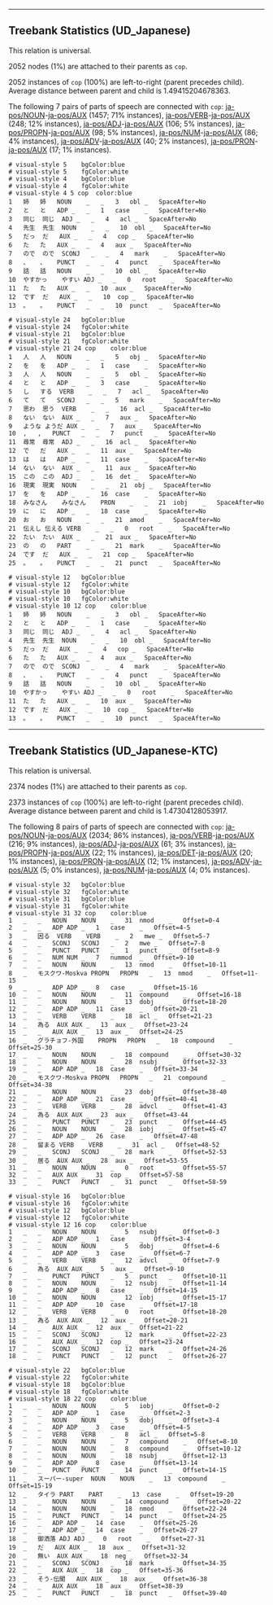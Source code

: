 

--------------------------------------------------------------------------------

## Treebank Statistics (UD_Japanese)

This relation is universal.

2052 nodes (1%) are attached to their parents as `cop`.

2052 instances of `cop` (100%) are left-to-right (parent precedes child).
Average distance between parent and child is 1.49415204678363.

The following 7 pairs of parts of speech are connected with `cop`: [ja-pos/NOUN]()-[ja-pos/AUX]() (1457; 71% instances), [ja-pos/VERB]()-[ja-pos/AUX]() (248; 12% instances), [ja-pos/ADJ]()-[ja-pos/AUX]() (106; 5% instances), [ja-pos/PROPN]()-[ja-pos/AUX]() (98; 5% instances), [ja-pos/NUM]()-[ja-pos/AUX]() (86; 4% instances), [ja-pos/ADV]()-[ja-pos/AUX]() (40; 2% instances), [ja-pos/PRON]()-[ja-pos/AUX]() (17; 1% instances).


~~~ conllu
# visual-style 5	bgColor:blue
# visual-style 5	fgColor:white
# visual-style 4	bgColor:blue
# visual-style 4	fgColor:white
# visual-style 4 5 cop	color:blue
1	姉	姉	NOUN	_	_	3	obl	_	SpaceAfter=No
2	と	と	ADP	_	_	1	case	_	SpaceAfter=No
3	同じ	同じ	ADJ	_	_	4	acl	_	SpaceAfter=No
4	先生	先生	NOUN	_	_	10	obl	_	SpaceAfter=No
5	だっ	だ	AUX	_	_	4	cop	_	SpaceAfter=No
6	た	た	AUX	_	_	4	aux	_	SpaceAfter=No
7	ので	ので	SCONJ	_	_	4	mark	_	SpaceAfter=No
8	、	、	PUNCT	_	_	4	punct	_	SpaceAfter=No
9	話	話	NOUN	_	_	10	obl	_	SpaceAfter=No
10	やすかっ	やすい	ADJ	_	_	0	root	_	SpaceAfter=No
11	た	た	AUX	_	_	10	aux	_	SpaceAfter=No
12	です	だ	AUX	_	_	10	cop	_	SpaceAfter=No
13	。	。	PUNCT	_	_	10	punct	_	SpaceAfter=No

~~~


~~~ conllu
# visual-style 24	bgColor:blue
# visual-style 24	fgColor:white
# visual-style 21	bgColor:blue
# visual-style 21	fgColor:white
# visual-style 21 24 cop	color:blue
1	人	人	NOUN	_	_	5	obj	_	SpaceAfter=No
2	を	を	ADP	_	_	1	case	_	SpaceAfter=No
3	人	人	NOUN	_	_	5	obl	_	SpaceAfter=No
4	と	と	ADP	_	_	3	case	_	SpaceAfter=No
5	し	する	VERB	_	_	7	acl	_	SpaceAfter=No
6	て	て	SCONJ	_	_	5	mark	_	SpaceAfter=No
7	思わ	思う	VERB	_	_	16	acl	_	SpaceAfter=No
8	ない	ない	AUX	_	_	7	aux	_	SpaceAfter=No
9	ような	ようだ	AUX	_	_	7	aux	_	SpaceAfter=No
10	,	,	PUNCT	_	_	7	punct	_	SpaceAfter=No
11	尋常	尋常	ADJ	_	_	16	acl	_	SpaceAfter=No
12	で	だ	AUX	_	_	11	aux	_	SpaceAfter=No
13	は	は	ADP	_	_	11	case	_	SpaceAfter=No
14	ない	ない	AUX	_	_	11	aux	_	SpaceAfter=No
15	この	この	ADJ	_	_	16	det	_	SpaceAfter=No
16	現実	現実	NOUN	_	_	21	obj	_	SpaceAfter=No
17	を	を	ADP	_	_	16	case	_	SpaceAfter=No
18	みなさん	みなさん	PRON	_	_	21	iobj	_	SpaceAfter=No
19	に	に	ADP	_	_	18	case	_	SpaceAfter=No
20	お	お	NOUN	_	_	21	amod	_	SpaceAfter=No
21	伝えし	伝える	VERB	_	_	0	root	_	SpaceAfter=No
22	たい	たい	AUX	_	_	21	aux	_	SpaceAfter=No
23	の	の	PART	_	_	21	mark	_	SpaceAfter=No
24	です	だ	AUX	_	_	21	cop	_	SpaceAfter=No
25	。	。	PUNCT	_	_	21	punct	_	SpaceAfter=No

~~~


~~~ conllu
# visual-style 12	bgColor:blue
# visual-style 12	fgColor:white
# visual-style 10	bgColor:blue
# visual-style 10	fgColor:white
# visual-style 10 12 cop	color:blue
1	姉	姉	NOUN	_	_	3	obl	_	SpaceAfter=No
2	と	と	ADP	_	_	1	case	_	SpaceAfter=No
3	同じ	同じ	ADJ	_	_	4	acl	_	SpaceAfter=No
4	先生	先生	NOUN	_	_	10	obl	_	SpaceAfter=No
5	だっ	だ	AUX	_	_	4	cop	_	SpaceAfter=No
6	た	た	AUX	_	_	4	aux	_	SpaceAfter=No
7	ので	ので	SCONJ	_	_	4	mark	_	SpaceAfter=No
8	、	、	PUNCT	_	_	4	punct	_	SpaceAfter=No
9	話	話	NOUN	_	_	10	obl	_	SpaceAfter=No
10	やすかっ	やすい	ADJ	_	_	0	root	_	SpaceAfter=No
11	た	た	AUX	_	_	10	aux	_	SpaceAfter=No
12	です	だ	AUX	_	_	10	cop	_	SpaceAfter=No
13	。	。	PUNCT	_	_	10	punct	_	SpaceAfter=No

~~~




--------------------------------------------------------------------------------

## Treebank Statistics (UD_Japanese-KTC)

This relation is universal.

2374 nodes (1%) are attached to their parents as `cop`.

2373 instances of `cop` (100%) are left-to-right (parent precedes child).
Average distance between parent and child is 1.47304128053917.

The following 8 pairs of parts of speech are connected with `cop`: [ja-pos/NOUN]()-[ja-pos/AUX]() (2034; 86% instances), [ja-pos/VERB]()-[ja-pos/AUX]() (216; 9% instances), [ja-pos/ADJ]()-[ja-pos/AUX]() (61; 3% instances), [ja-pos/PROPN]()-[ja-pos/AUX]() (22; 1% instances), [ja-pos/DET]()-[ja-pos/AUX]() (20; 1% instances), [ja-pos/PRON]()-[ja-pos/AUX]() (12; 1% instances), [ja-pos/ADV]()-[ja-pos/AUX]() (5; 0% instances), [ja-pos/NUM]()-[ja-pos/AUX]() (4; 0% instances).


~~~ conllu
# visual-style 32	bgColor:blue
# visual-style 32	fgColor:white
# visual-style 31	bgColor:blue
# visual-style 31	fgColor:white
# visual-style 31 32 cop	color:blue
1	_	_	NOUN	NOUN	_	31	nmod	_	Offset=0-4
2	_	_	ADP	ADP	_	1	case	_	Offset=4-5
3	_	因る	VERB	VERB	_	2	mwe	_	Offset=5-7
4	_	_	SCONJ	SCONJ	_	2	mwe	_	Offset=7-8
5	_	_	PUNCT	PUNCT	_	1	punct	_	Offset=8-9
6	_	_	NUM	NUM	_	7	nummod	_	Offset=9-10
7	_	_	NOUN	NOUN	_	13	nmod	_	Offset=10-11
8	_	モスクワ-Moskva	PROPN	PROPN	_	13	nmod	_	Offset=11-15
9	_	_	ADP	ADP	_	8	case	_	Offset=15-16
10	_	_	NOUN	NOUN	_	11	compound	_	Offset=16-18
11	_	_	NOUN	NOUN	_	13	dobj	_	Offset=18-20
12	_	_	ADP	ADP	_	11	case	_	Offset=20-21
13	_	_	VERB	VERB	_	18	acl	_	Offset=21-23
14	_	為る	AUX	AUX	_	13	aux	_	Offset=23-24
15	_	_	AUX	AUX	_	13	aux	_	Offset=24-25
16	_	グラチョフ-外国	PROPN	PROPN	_	18	compound	_	Offset=25-30
17	_	_	NOUN	NOUN	_	18	compound	_	Offset=30-32
18	_	_	NOUN	NOUN	_	28	nsubj	_	Offset=32-33
19	_	_	ADP	ADP	_	18	case	_	Offset=33-34
20	_	モスクワ-Moskva	PROPN	PROPN	_	21	compound	_	Offset=34-38
21	_	_	NOUN	NOUN	_	23	dobj	_	Offset=38-40
22	_	_	ADP	ADP	_	21	case	_	Offset=40-41
23	_	_	VERB	VERB	_	28	advcl	_	Offset=41-43
24	_	為る	AUX	AUX	_	23	aux	_	Offset=43-44
25	_	_	PUNCT	PUNCT	_	23	punct	_	Offset=44-45
26	_	_	NOUN	NOUN	_	28	iobj	_	Offset=45-47
27	_	_	ADP	ADP	_	26	case	_	Offset=47-48
28	_	留まる	VERB	VERB	_	31	acl	_	Offset=48-52
29	_	_	SCONJ	SCONJ	_	28	mark	_	Offset=52-53
30	_	居る	AUX	AUX	_	28	aux	_	Offset=53-55
31	_	_	NOUN	NOUN	_	0	root	_	Offset=55-57
32	_	_	AUX	AUX	_	31	cop	_	Offset=57-58
33	_	_	PUNCT	PUNCT	_	31	punct	_	Offset=58-59

~~~


~~~ conllu
# visual-style 16	bgColor:blue
# visual-style 16	fgColor:white
# visual-style 12	bgColor:blue
# visual-style 12	fgColor:white
# visual-style 12 16 cop	color:blue
1	_	_	NOUN	NOUN	_	5	nsubj	_	Offset=0-3
2	_	_	ADP	ADP	_	1	case	_	Offset=3-4
3	_	_	NOUN	NOUN	_	5	dobj	_	Offset=4-6
4	_	_	ADP	ADP	_	3	case	_	Offset=6-7
5	_	_	VERB	VERB	_	12	advcl	_	Offset=7-9
6	_	為る	AUX	AUX	_	5	aux	_	Offset=9-10
7	_	_	PUNCT	PUNCT	_	5	punct	_	Offset=10-11
8	_	_	NOUN	NOUN	_	12	nsubj	_	Offset=11-14
9	_	_	ADP	ADP	_	8	case	_	Offset=14-15
10	_	_	NOUN	NOUN	_	12	iobj	_	Offset=15-17
11	_	_	ADP	ADP	_	10	case	_	Offset=17-18
12	_	_	VERB	VERB	_	0	root	_	Offset=18-20
13	_	為る	AUX	AUX	_	12	aux	_	Offset=20-21
14	_	_	AUX	AUX	_	12	aux	_	Offset=21-22
15	_	_	SCONJ	SCONJ	_	12	mark	_	Offset=22-23
16	_	_	AUX	AUX	_	12	cop	_	Offset=23-24
17	_	_	SCONJ	SCONJ	_	12	mark	_	Offset=24-26
18	_	_	PUNCT	PUNCT	_	12	punct	_	Offset=26-27

~~~


~~~ conllu
# visual-style 22	bgColor:blue
# visual-style 22	fgColor:white
# visual-style 18	bgColor:blue
# visual-style 18	fgColor:white
# visual-style 18 22 cop	color:blue
1	_	_	NOUN	NOUN	_	5	iobj	_	Offset=0-2
2	_	_	ADP	ADP	_	1	case	_	Offset=2-3
3	_	_	NOUN	NOUN	_	5	dobj	_	Offset=3-4
4	_	_	ADP	ADP	_	3	case	_	Offset=4-5
5	_	_	VERB	VERB	_	8	acl	_	Offset=5-8
6	_	_	NOUN	NOUN	_	7	compound	_	Offset=8-10
7	_	_	NOUN	NOUN	_	8	compound	_	Offset=10-12
8	_	_	NOUN	NOUN	_	18	nsubj	_	Offset=12-13
9	_	_	ADP	ADP	_	8	case	_	Offset=13-14
10	_	_	PUNCT	PUNCT	_	14	punct	_	Offset=14-15
11	_	スーパー-super	NOUN	NOUN	_	13	compound	_	Offset=15-19
12	_	タイラ	PART	PART	_	13	case	_	Offset=19-20
13	_	_	NOUN	NOUN	_	14	compound	_	Offset=20-22
14	_	_	NOUN	NOUN	_	18	nmod	_	Offset=22-24
15	_	_	PUNCT	PUNCT	_	14	punct	_	Offset=24-25
16	_	_	ADP	ADP	_	14	case	_	Offset=25-26
17	_	_	ADP	ADP	_	14	case	_	Offset=26-27
18	_	御洒落	ADJ	ADJ	_	0	root	_	Offset=27-31
19	_	だ	AUX	AUX	_	18	aux	_	Offset=31-32
20	_	無い	AUX	AUX	_	18	neg	_	Offset=32-34
21	_	_	SCONJ	SCONJ	_	18	mark	_	Offset=34-35
22	_	_	AUX	AUX	_	18	cop	_	Offset=35-36
23	_	そう-伝聞	AUX	AUX	_	18	aux	_	Offset=36-38
24	_	_	AUX	AUX	_	18	aux	_	Offset=38-39
25	_	_	PUNCT	PUNCT	_	18	punct	_	Offset=39-40

~~~


